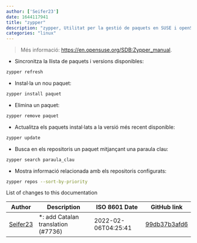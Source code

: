 ```yaml
---
author: ['Seifer23']
date: 1644117941
title: "zypper"
description: "zypper, Utilitat per la gestió de paquets en SUSE i openSUSE."
categories: "linux"
---
```

> Més informació: <https://en.opensuse.org/SDB:Zypper_manual>.

- Sincronitza la llista de paquets i versions disponibles:

```bash
zypper refresh
```

- Instal·la un nou paquet:

```bash
zypper install paquet
```

- Elimina un paquet:

```bash
zypper remove paquet
```

- Actualitza els paquets instal·lats a la versió més recent disponible:

```bash
zypper update
```

- Busca en els repositoris un paquet mitjançant una paraula clau:

```bash
zypper search paraula_clau
```

- Mostra informació relacionada amb els repositoris configurats:

```bash
zypper repos --sort-by-priority
```
List of changes to this documentation


Author | Description | ISO 8601 Date | GitHub link
------|-----|-----|-----
[Seifer23](mailto:48915360+Seifer23@users.noreply.github.com) | *: add Catalan translation (#7736) | 2022-02-06T04:25:41 | [99db37b3afd6](https://github.com/tldr-pages/tldr/commit/99db37b3afd6dba836a6d94e4688601fdb3bac98)

